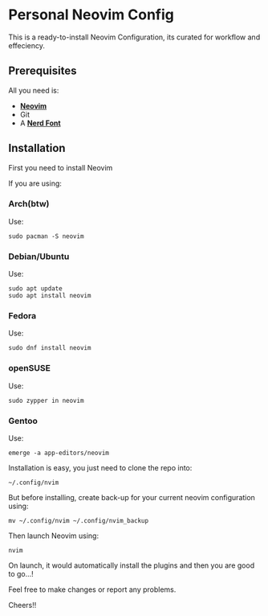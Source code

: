 # Personal Neovim Config

This is a ready-to-install Neovim Configuration, its curated for workflow and effeciency.

## Prerequisites
All you need is:
*   **[Neovim](https://github.com/neovim/neovim/wiki/Installing-Neovim)**
*   Git
*   A **[Nerd Font](https://www.nerdfonts.com/font-downloads)**

## Installation
First you need to install Neovim

If you are using:
### Arch(btw)
Use:
```
sudo pacman -S neovim
```
### Debian/Ubuntu
Use:
```
sudo apt update
sudo apt install neovim
```
### Fedora
Use:
```
sudo dnf install neovim
```
### openSUSE
Use:
```
sudo zypper in neovim
```
### Gentoo
Use:
```
emerge -a app-editors/neovim
```

Installation is easy, you just need to clone the repo into:
```
~/.config/nvim
```

But before installing, create back-up for your current neovim configuration using:
```
mv ~/.config/nvim ~/.config/nvim_backup
```

Then launch Neovim using:
```
nvim
```
On launch, it would automatically install the plugins and then you are good to go...!

Feel free to make changes or report any problems.

Cheers!!
